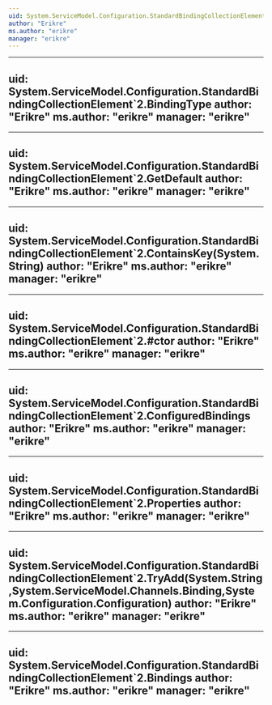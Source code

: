 ```yaml
---
uid: System.ServiceModel.Configuration.StandardBindingCollectionElement`2
author: "Erikre"
ms.author: "erikre"
manager: "erikre"
---
```


---
uid: System.ServiceModel.Configuration.StandardBindingCollectionElement`2.BindingType
author: "Erikre"
ms.author: "erikre"
manager: "erikre"
---

---
uid: System.ServiceModel.Configuration.StandardBindingCollectionElement`2.GetDefault
author: "Erikre"
ms.author: "erikre"
manager: "erikre"
---

---
uid: System.ServiceModel.Configuration.StandardBindingCollectionElement`2.ContainsKey(System.String)
author: "Erikre"
ms.author: "erikre"
manager: "erikre"
---

---
uid: System.ServiceModel.Configuration.StandardBindingCollectionElement`2.#ctor
author: "Erikre"
ms.author: "erikre"
manager: "erikre"
---

---
uid: System.ServiceModel.Configuration.StandardBindingCollectionElement`2.ConfiguredBindings
author: "Erikre"
ms.author: "erikre"
manager: "erikre"
---

---
uid: System.ServiceModel.Configuration.StandardBindingCollectionElement`2.Properties
author: "Erikre"
ms.author: "erikre"
manager: "erikre"
---

---
uid: System.ServiceModel.Configuration.StandardBindingCollectionElement`2.TryAdd(System.String,System.ServiceModel.Channels.Binding,System.Configuration.Configuration)
author: "Erikre"
ms.author: "erikre"
manager: "erikre"
---

---
uid: System.ServiceModel.Configuration.StandardBindingCollectionElement`2.Bindings
author: "Erikre"
ms.author: "erikre"
manager: "erikre"
---
